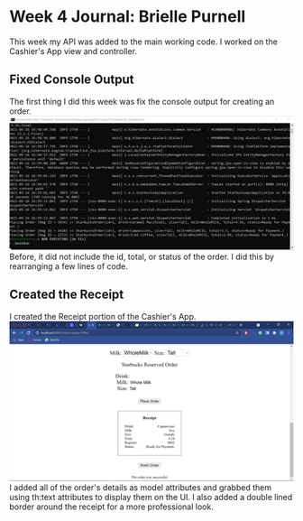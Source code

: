 # Week 4 Journal: Brielle Purnell

This week my API was added to the main working code. I worked on the Cashier's App view and controller. 

## Fixed Console Output
The first thing I did this week was fix the console output for creating an order.  
![fixed-console-output](brielle-images/fixed-console-output.png)
Before, it did not include the id, total, or status of the order. I did this by rearranging a few lines of code.

## Created the Receipt
I created the Receipt portion of the Cashier's App.
![updated-receipt](brielle-images/updated-receipt.png)
I added all of the order's details as model attributes and grabbed them using th:text attributes to display them on the UI. I also added a double lined border around the receipt for a more professional look.



